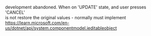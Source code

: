 development abandoned. When on 'UPDATE' state, and user presses 'CANCEL'  
is not restore the original values - normally must implement https://learn.microsoft.com/en-us/dotnet/api/system.componentmodel.ieditableobject